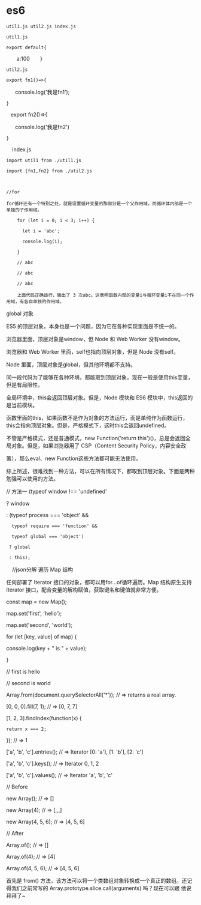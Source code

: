 # es6

    util1.js util2.js index.js

    util1.js
    
    export default{
    
        a:100
      
    }
    
    util2.js

    export fn1()=>{

        console.log('我是fn1');

    }
    
    export fn2()=>{
    
        console.log('我是fn2')
      
    }
    
    index.js

    import util1 from ./util1.js

    import {fn1,fn2} from ./util2.js
    
    
    
    //for

    for循环还有一个特别之处，就是设置循环变量的那部分是一个父作用域，而循环体内部是一个单独的子作用域。

        for (let i = 0; i < 3; i++) {
        
          let i = 'abc';
          
          console.log(i);
          
        }
        
        // abc
        
        // abc
        
        // abc
        
        上面代码正确运行，输出了 3 次abc。这表明函数内部的变量i与循环变量i不在同一个作用域，有各自单独的作用域。
        
  
  
global 对象

ES5 的顶层对象，本身也是一个问题，因为它在各种实现里面是不统一的。

浏览器里面，顶层对象是window，但 Node 和 Web Worker 没有window。

浏览器和 Web Worker 里面，self也指向顶层对象，但是 Node 没有self。

Node 里面，顶层对象是global，但其他环境都不支持。

同一段代码为了能够在各种环境，都能取到顶层对象，现在一般是使用this变量，但是有局限性。

全局环境中，this会返回顶层对象。但是，Node 模块和 ES6 模块中，this返回的是当前模块。

函数里面的this，如果函数不是作为对象的方法运行，而是单纯作为函数运行，this会指向顶层对象。但是，严格模式下，这时this会返回undefined。

不管是严格模式，还是普通模式，new Function('return this')()，总是会返回全局对象。但是，如果浏览器用了 CSP（Content Security Policy，内容安全政

策），那么eval、new Function这些方法都可能无法使用。

综上所述，很难找到一种方法，可以在所有情况下，都取到顶层对象。下面是两种勉强可以使用的方法。


// 方法一
(typeof window !== 'undefined'

   ? window
   
   : (typeof process === 'object' &&
   
      typeof require === 'function' &&
      
      typeof global === 'object')
      
     ? global
     
     : this);
     
     //json分解
     遍历 Map 结构

任何部署了 Iterator 接口的对象，都可以用for...of循环遍历。Map 结构原生支持 Iterator 接口，配合变量的解构赋值，获取键名和键值就非常方便。

const map = new Map();

map.set('first', 'hello');

map.set('second', 'world');

for (let [key, value] of map) {

  console.log(key + " is " + value);
  
}

// first is hello

// second is world
     
Array.from(document.querySelectorAll('*')); // => returns a real array.

[0, 0, 0].fill(7, 1); // => [0, 7, 7]

[1, 2, 3].findIndex(function(x) {

    return x === 2;
    
}); // => 1

['a', 'b', 'c'].entries(); // => Iterator [0: 'a'], [1: 'b'], [2: 'c']

['a', 'b', 'c'].keys();    // => Iterator 0, 1, 2

['a', 'b', 'c'].values();  // => Iterator 'a', 'b', 'c'

// Before

new Array();        // => []

new Array(4);       // => [,,,]

new Array(4, 5, 6); // => [4, 5, 6]

// After

Array.of();         // => []

Array.of(4);        // => [4]

Array.of(4, 5, 6);  // => [4, 5, 6]

首先是 from() 方法，该方法可以将一个类数组对象转换成一个真正的数组。还记得我们之前常写的 Array.prototype.slice.call(arguments) 吗？现在可以跟
  他说拜拜了~
